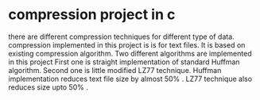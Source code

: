 # compression project in c
there are different compression techniques for different type of data.
compression implemented in this project is is for  text files.
It is based on existing compression algorithm.
Two different algorithms are implemented in this project
First one is straight implementation of standard Huffman algorithm.
Second one is little modified LZ77 technique.
Huffman implementation reduces text file size by almost 50% .
LZ77 technique also reduces size upto 50%  .
